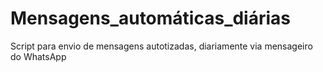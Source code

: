 # Mensagens_automáticas_diárias
 Script para envio de mensagens autotizadas, diariamente via mensageiro do WhatsApp
